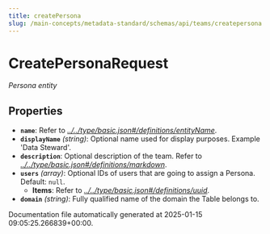 ```yaml
---
title: createPersona
slug: /main-concepts/metadata-standard/schemas/api/teams/createpersona
---
```


# CreatePersonaRequest

*Persona entity*

## Properties

- **`name`**: Refer to *[../../type/basic.json#/definitions/entityName](#/../type/basic.json#/definitions/entityName)*.
- **`displayName`** *(string)*: Optional name used for display purposes. Example 'Data Steward'.
- **`description`**: Optional description of the team. Refer to *[../../type/basic.json#/definitions/markdown](#/../type/basic.json#/definitions/markdown)*.
- **`users`** *(array)*: Optional IDs of users that are going to assign a Persona. Default: `null`.
  - **Items**: Refer to *[../../type/basic.json#/definitions/uuid](#/../type/basic.json#/definitions/uuid)*.
- **`domain`** *(string)*: Fully qualified name of the domain the Table belongs to.


Documentation file automatically generated at 2025-01-15 09:05:25.266839+00:00.
